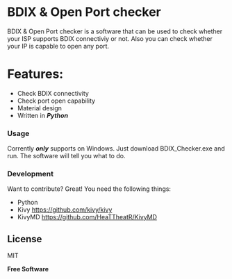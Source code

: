 # BDIX & Open Port checker

BDIX & Open Port checker is a software that can be used to check whether your ISP supports BDIX connectiviy or not. Also you can check whether your IP is capable to open any port.

# Features:

  - Check BDIX connectivity
  - Check port open capability
  - Material design
  - Written in ***Python***

### Usage

Corrently ***only*** supports on Windows. Just download BDIX_Checker.exe and run. The software will tell you what to do.

### Development

Want to contribute? Great! You need the following things:


- Python
- Kivy https://github.com/kivy/kivy
- KivyMD https://github.com/HeaTTheatR/KivyMD


License
----

MIT


**Free Software**
